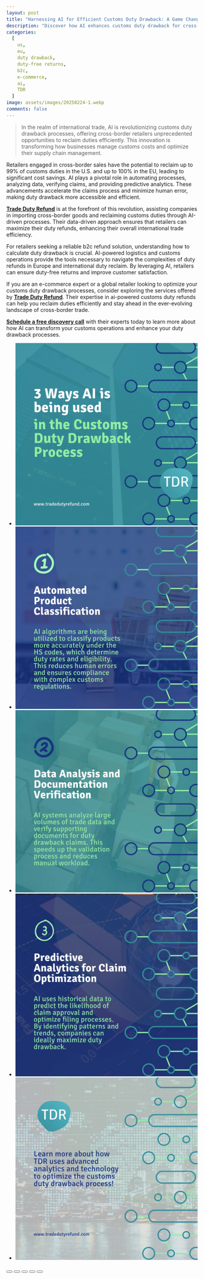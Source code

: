 ```yaml
---
layout: post
title: "Harnessing AI for Efficient Customs Duty Drawback: A Game Changer for Cross-Border Retailers"
description: "Discover how AI enhances customs duty drawback for cross-border retailers, optimizing duty refunds and streamlining international trade efficiency."
categories:
  [
    us,
    eu,
    duty drawback,
    duty-free returns,
    b2c,
    e-commerce,
    ai,
    TDR
  ]
image: assets/images/20250224-1.webp
comments: false
---
```

> In the realm of international trade, AI is revolutionizing customs duty drawback processes, offering cross-border retailers unprecedented opportunities to reclaim duties efficiently. This innovation is transforming how businesses manage customs costs and optimize their supply chain management.

Retailers engaged in cross-border sales have the potential to reclaim up to 99% of customs duties in the U.S. and up to 100% in the EU, leading to significant cost savings. AI plays a pivotal role in automating processes, analyzing data, verifying claims, and providing predictive analytics. These advancements accelerate the claims process and minimize human error, making duty drawback more accessible and efficient.

[**Trade Duty Refund**](https://tradedutyrefund.com?utm_source=Blog&utm_medium=Link&utm_campaign=20250224Article) is at the forefront of this revolution, assisting companies in importing cross-border goods and reclaiming customs duties through AI-driven processes. Their data-driven approach ensures that retailers can maximize their duty refunds, enhancing their overall international trade efficiency.

For retailers seeking a reliable b2c refund solution, understanding how to calculate duty drawback is crucial. AI-powered logistics and customs operations provide the tools necessary to navigate the complexities of duty refunds in Europe and international duty reclaim. By leveraging AI, retailers can ensure duty-free returns and improve customer satisfaction.

If you are an e-commerce expert or a global retailer looking to optimize your customs duty drawback processes, consider exploring the services offered by [**Trade Duty Refund**](https://tradedutyrefund.com?utm_source=Blog&utm_medium=Link&utm_campaign=20250224Article). Their expertise in ai-powered customs duty refunds can help you reclaim duties efficiently and stay ahead in the ever-evolving landscape of cross-border trade.

[**Schedule a free discovery call**](https://tradedutyrefund.com/make-an-appointment.html?utm_source=Blog&utm_medium=Link&utm_campaign=20250224Article) with their experts today to learn more about how AI can transform your customs operations and enhance your duty drawback processes.

<div class="glide">
  <div class="glide__track" data-glide-el="track">
    <ul class="glide__slides">
      <li class="glide__slide"><img src="/assets/images/20250224-2.webp"></li>
      <li class="glide__slide"><img src="/assets/images/20250224-3.webp"></li>
      <li class="glide__slide"><img src="/assets/images/20250224-4.webp"></li>
      <li class="glide__slide"><img src="/assets/images/20250224-5.webp"></li>
      <li class="glide__slide"><img src="/assets/images/20250224-6.webp"></li>
    </ul>
  </div>
  <div class="glide__bullets" data-glide-el="controls[nav]">
    <button class="glide__bullet" data-glide-dir="=0"></button>
    <button class="glide__bullet" data-glide-dir="=1"></button>
    <button class="glide__bullet" data-glide-dir="=2"></button>
    <button class="glide__bullet" data-glide-dir="=3"></button>
    <button class="glide__bullet" data-glide-dir="=4"></button>
  </div>
</div>

<script src="https://cdnjs.cloudflare.com/ajax/libs/Glide.js/3.2.0/glide.min.js" integrity="sha512-IkLiryZhI6G4pnA3bBZzYCT9Ewk87U4DGEOz+TnRD3MrKqaUitt+ssHgn2X/sxoM7FxCP/ROUp6wcxjH/GcI5Q==" crossorigin="anonymous" referrerpolicy="no-referrer"></script>
<link rel="stylesheet" href="https://cdnjs.cloudflare.com/ajax/libs/Glide.js/3.2.0/css/glide.core.min.css" integrity="sha512-YQlbvfX5C6Ym6fTUSZ9GZpyB3F92hmQAZTO5YjciedwAaGRI9ccNs4iw2QTCJiSPheUQZomZKHQtuwbHkA9lgw==" crossorigin="anonymous" referrerpolicy="no-referrer" />
<link rel="stylesheet" href="https://cdnjs.cloudflare.com/ajax/libs/Glide.js/3.2.0/css/glide.theme.min.css" integrity="sha512-wCwx+DYp8LDIaTem/rpXubV/C1WiNRsEVqoztV0NZm8tiTvsUeSlA/Uz02VTGSiqfzAHD4RnqVoevMcRZgYEcQ==" crossorigin="anonymous" referrerpolicy="no-referrer" />

<script>new Glide('.glide').mount()</script>
